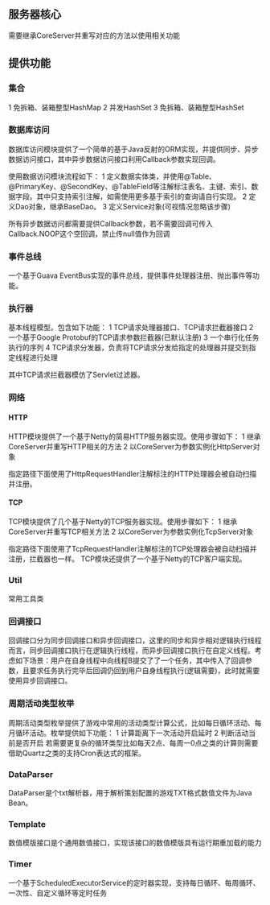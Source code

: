 ## 服务器核心
需要继承CoreServer并重写对应的方法以使用相关功能

## 提供功能
### 集合
1 免拆箱、装箱整型HashMap
2 并发HashSet
3 免拆箱、装箱整型HashSet

### 数据库访问
数据库访问模块提供了一个简单的基于Java反射的ORM实现，并提供同步、异步数据访问接口，其中异步数据访问接口利用Callback参数实现回调。

使用数据访问模块流程如下：
1 定义数据实体类，并使用@Table、@PrimaryKey、@SecondKey、@TableField等注解标注表名、主键、索引、数据字段。其中只支持索引注解，如需使用更多基于索引的查询请自行实现。
2 定义Dao对象，继承BaseDao。
3 定义Service对象(可视情况忽略该步骤)

所有异步数据访问都需要提供Callback参数，若不需要回调可传入Callback.NOOP这个空回调，禁止传null值作为回调

### 事件总线
一个基于Guava EventBus实现的事件总线，提供事件处理器注册、抛出事件等功能。

### 执行器
基本线程模型。包含如下功能：
1 TCP请求处理器接口、TCP请求拦截器接口
2 一个基于Google Protobuf的TCP请求参数拦截器(已默认注册)
3 一个串行化任务执行的序列
4 TCP请求分发器，负责将TCP请求分发给指定的处理器并提交到指定线程进行处理

其中TCP请求拦截器模仿了Servlet过滤器。

### 网络
#### HTTP
HTTP模块提供了一个基于Netty的简易HTTP服务器实现。使用步骤如下：
1 继承CoreServer并重写HTTP相关的方法
2 以CoreServer为参数实例化HttpServer对象

指定路径下面使用了HttpRequestHandler注解标注的HTTP处理器会被自动扫描并注册。

#### TCP
TCP模块提供了几个基于Netty的TCP服务器实现。使用步骤如下：
1 继承CoreServer并重写TCP相关方法
2 以CoreServer为参数实例化TcpServer对象

指定路径下面使用了TcpRequestHandler注解标注的TCP处理器会被自动扫描并注册，拦截器也一样。
TCP模块还提供了一个基于Netty的TCP客户端实现。

### Util
常用工具类

### 回调接口
回调接口分为同步回调接口和异步回调接口，这里的同步和异步相对逻辑执行线程而言，同步回调接口执行在逻辑执行线程，而异步回调接口执行在自定义线程。考虑如下场景：用户在自身线程中向线程B提交了了一个任务，其中传入了回调参数，且要求任务执行完毕后回调仍回到用户自身线程执行(逻辑需要)，此时就需要使用异步回调接口。

### 周期活动类型枚举
周期活动类型枚举提供了游戏中常用的活动类型计算公式，比如每日循环活动、每月循环活动。枚举提供如下功能：
1 计算距离下一次活动开启延时
2 判断活动当前是否开启
若需要更复杂的循环类型比如每天2点、每周一0点之类的计算则需要借助Quartz之类的支持Cron表达式的框架。

### DataParser
DataParser是个txt解析器，用于解析策划配置的游戏TXT格式数值文件为Java Bean。

### Template
数值模版接口是个通用数值接口，实现该接口的数值模版具有运行期重加载的能力

### Timer
一个基于ScheduledExecutorService的定时器实现，支持每日循环、每周循环、一次性、自定义循环等定时任务
